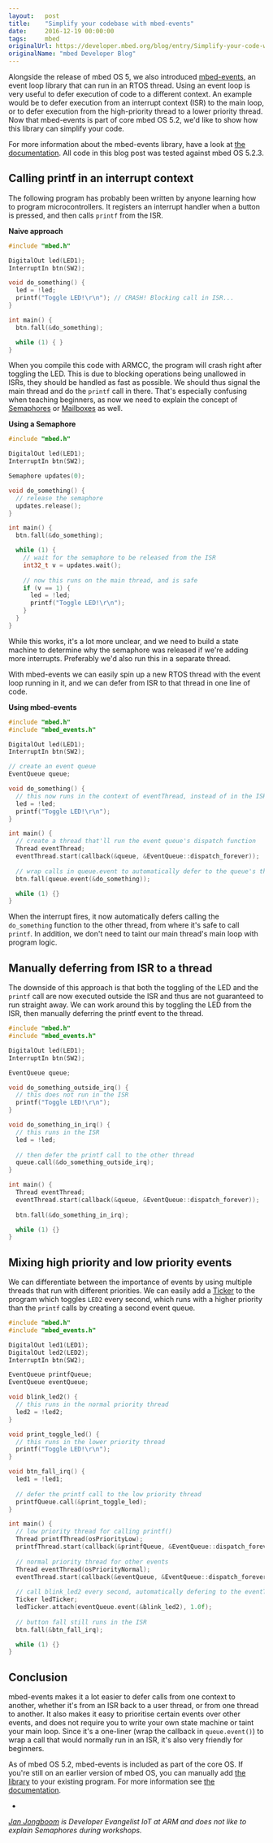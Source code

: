 ```yaml
---
layout:   post
title:    "Simplify your codebase with mbed-events"
date:     2016-12-19 00:00:00
tags:     mbed
originalUrl: https://developer.mbed.org/blog/entry/Simplify-your-code-with-mbed-events/
originalName: "mbed Developer Blog"
---
```


Alongside the release of mbed OS 5, we also introduced [mbed-events](https://github.com/ARMmbed/mbed-events), an event loop library that can run in an RTOS thread. Using an event loop is very useful to defer execution of code to a different context. An example would be to defer execution from an interrupt context (ISR) to the main loop, or to defer execution from the high-priority thread to a lower priority thread. Now that mbed-events is part of core mbed OS 5.2, we'd like to show how this library can simplify your code.

<!--more-->

For more information about the mbed-events library, have a look at [the documentation](https://docs.mbed.com/docs/mbed-os-handbook/en/5.1/concepts/events/). All code in this blog post was tested against mbed OS 5.2.3.

## Calling printf in an interrupt context

The following program has probably been written by anyone learning how to program microcontrollers. It registers an interrupt handler when a button is pressed, and then calls `printf` from the ISR.

**Naive approach**

```cpp
#include "mbed.h"

DigitalOut led(LED1);
InterruptIn btn(SW2);

void do_something() {
  led = !led;
  printf("Toggle LED!\r\n"); // CRASH! Blocking call in ISR...
}

int main() {
  btn.fall(&do_something);

  while (1) { }
}
```

When you compile this code with ARMCC, the program will crash right after toggling the LED. This is due to blocking operations being unallowed  in ISRs, they should be handled as fast as possible. We should thus signal the main thread and do the `printf` call in there. That's especially confusing when teaching beginners, as now we need to explain the concept of [Semaphores](https://developer.mbed.org/handbook/RTOS#semaphore) or [Mailboxes](https://developer.mbed.org/handbook/RTOS#mail) as well.

**Using a Semaphore**

```cpp
#include "mbed.h"

DigitalOut led(LED1);
InterruptIn btn(SW2);

Semaphore updates(0);

void do_something() {
  // release the semaphore
  updates.release();
}

int main() {
  btn.fall(&do_something);

  while (1) {
    // wait for the semaphore to be released from the ISR
    int32_t v = updates.wait();
    
    // now this runs on the main thread, and is safe
    if (v == 1) {
      led = !led;
      printf("Toggle LED!\r\n");
    }
  }
}
```

While this works, it's a lot more unclear, and we need to build a state machine to determine why the semaphore was released if we're adding more interrupts. Preferably we'd also run this in a separate thread.

With mbed-events we can easily spin up a new RTOS thread with the event loop running in it, and we can defer from ISR to that thread in one line of code.

**Using mbed-events**

```cpp
#include "mbed.h"
#include "mbed_events.h"

DigitalOut led(LED1);
InterruptIn btn(SW2);

// create an event queue
EventQueue queue;

void do_something() {
  // this now runs in the context of eventThread, instead of in the ISR
  led = !led;
  printf("Toggle LED!\r\n");
}

int main() {
  // create a thread that'll run the event queue's dispatch function
  Thread eventThread;
  eventThread.start(callback(&queue, &EventQueue::dispatch_forever));
  
  // wrap calls in queue.event to automatically defer to the queue's thread
  btn.fall(queue.event(&do_something));

  while (1) {}
}
```

When the interrupt fires, it now automatically defers calling the `do_something` function to the other thread, from where it's safe to call `printf`. In addition, we don't need to taint our main thread's main loop with program logic.

## Manually deferring from ISR to a thread

The downside of this approach is that both the toggling of the LED and the `printf` call are now executed outside the ISR and thus are not guaranteed to run straight away. We can work around this by toggling the LED from the ISR, then manually deferring the printf event to the thread.

```cpp
#include "mbed.h"
#include "mbed_events.h"

DigitalOut led(LED1);
InterruptIn btn(SW2);

EventQueue queue;

void do_something_outside_irq() {
  // this does not run in the ISR
  printf("Toggle LED!\r\n");
}

void do_something_in_irq() {
  // this runs in the ISR
  led = !led;
  
  // then defer the printf call to the other thread
  queue.call(&do_something_outside_irq);
}

int main() {
  Thread eventThread;
  eventThread.start(callback(&queue, &EventQueue::dispatch_forever));
  
  btn.fall(&do_something_in_irq);

  while (1) {}
}
```

## Mixing high priority and low priority events

We can differentiate between the importance of events by using multiple threads that run with different priorities. We can easily add a [Ticker](https://developer.mbed.org/handbook/Ticker) to the program which toggles `LED2` every second, which runs with a higher priority than the `printf` calls by creating a second event queue.

```cpp
#include "mbed.h"
#include "mbed_events.h"

DigitalOut led1(LED1);
DigitalOut led2(LED2);
InterruptIn btn(SW2);

EventQueue printfQueue;
EventQueue eventQueue;

void blink_led2() {
  // this runs in the normal priority thread
  led2 = !led2;
}   

void print_toggle_led() {
  // this runs in the lower priority thread
  printf("Toggle LED!\r\n");
}

void btn_fall_irq() {
  led1 = !led1;
  
  // defer the printf call to the low priority thread
  printfQueue.call(&print_toggle_led);
}

int main() {
  // low priority thread for calling printf()
  Thread printfThread(osPriorityLow);
  printfThread.start(callback(&printfQueue, &EventQueue::dispatch_forever));
  
  // normal priority thread for other events
  Thread eventThread(osPriorityNormal);
  eventThread.start(callback(&eventQueue, &EventQueue::dispatch_forever));
  
  // call blink_led2 every second, automatically defering to the eventThread
  Ticker ledTicker;
  ledTicker.attach(eventQueue.event(&blink_led2), 1.0f);
  
  // button fall still runs in the ISR
  btn.fall(&btn_fall_irq);

  while (1) {}
}
```


## Conclusion

mbed-events makes it a lot easier to defer calls from one context to another, whether it's from an ISR back to a user thread, or from one thread to another. It also makes it easy to prioritise certain events over other events, and does not require you to write your own state machine or taint your main loop. Since it's a one-liner (wrap the callback in `queue.event()`) to wrap a call that would normally run in an ISR, it's also very friendly for beginners.

As of mbed OS 5.2, mbed-events is included as part of the core OS. If you're still on an earlier version of mbed OS, you can manually add [the library](https://github.com/armmbed/mbed-events) to your existing program. For more information see [the documentation](https://docs.mbed.com/docs/mbed-os-handbook/en/5.1/concepts/events/).

-

*[Jan Jongboom](https://twitter.com/janjongboom) is Developer Evangelist IoT at ARM and does not like to explain Semaphores during workshops.*
